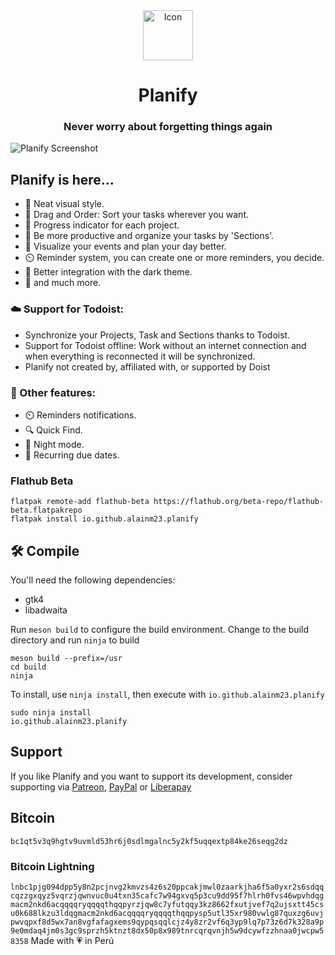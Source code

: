 <div align="center">
  <span align="center"> <img width="80" height="80" class="center" src="https://raw.githubusercontent.com/alainm23/planify/86c817a8a45278a0022b078c08082ed1f7fddf88/data/icons/hicolor/scalable/apps/io.github.alainm23.planify.svg" alt="Icon"></span>
  <h1 align="center">Planify</h1>
  <h3 align="center">Never worry about forgetting things again</h3>
</div>

![Planify Screenshot](https://raw.githubusercontent.com/alainm23/planner/master/data/resources/screenshot/screenshot-01.png)

## Planify is here...

- 🚀️ Neat visual style.
- 🤚️ Drag and Order: Sort your tasks wherever you want.
- 💯️ Progress indicator for each project.
- 💪️ Be more productive and organize your tasks by 'Sections'.
- 📅️ Visualize your events and plan your day better.
- ⏲️ Reminder system, you can create one or more reminders, you decide.
- 🌙️ Better integration with the dark theme.
- 🎉️ and much more.

### ☁️ Support for Todoist:

- Synchronize your Projects, Task and Sections thanks to Todoist.
- Support for Todoist offline: Work without an internet connection and when everything is reconnected it will be synchronized.
- Planify not created by, affiliated with, or supported by Doist

### 💎️ Other features:

- ⏲️ Reminders notifications.
- 🔍️ Quick Find.
- 🌙️ Night mode.
- 🔁️ Recurring due dates.

### Flathub Beta
```
flatpak remote-add flathub-beta https://flathub.org/beta-repo/flathub-beta.flatpakrepo
flatpak install io.github.alainm23.planify
```

## 🛠 Compile

You'll need the following dependencies:

* gtk4
* libadwaita

Run `meson build` to configure the build environment. Change to the build directory and run `ninja` to build

    meson build --prefix=/usr
    cd build
    ninja

To install, use `ninja install`, then execute with `io.github.alainm23.planify`

    sudo ninja install
    io.github.alainm23.planify

## Support
If you like Planify and you want to support its development, consider supporting via [Patreon](https://www.patreon.com/alainm23), [PayPal](https://www.paypal.me/alainm23) or [Liberapay](https://liberapay.com/Alain)

## Bitcoin
`
bc1qt5v3q9hgtv9uvmld53hr6j0sdlmgalnc5y2kf5uqqextp84ke26seqg2dz
`
### Bitcoin Lightning
`
lnbc1pjg094dpp5y8n2pcjnvg2kmvzs4z6s20ppcakjmwl0zaarkjha6f5a0yxr2s6sdqqcqzzgxqyz5vqrzjqwnvuc0u4txn35cafc7w94gxvq5p3cu9dd95f7hlrh0fvs46wpvhdqgmacm2nkd6acqqqqryqqqqthqqpyrzjqw8c7yfutqqy3kz8662fxutjvef7q2ujsxtt45csu0k688lkzu3ldqgmacm2nkd6acqqqqryqqqqthqqpysp5utl35xr980vwlg87quxzg6uvjpwvqpxf8d5wx7an8vgfafagxems9qypqsqqlcjz4y8zr2vf6q3yp9lq7p73z6d7k328a9p9e0mdaq4jm0s3gc9sprzh5ktnzt8dx50p8x989tnrcqrqvnjh5w9dcywfzzhnaa0jwcpw58358
`
Made with 💗 in Perú
